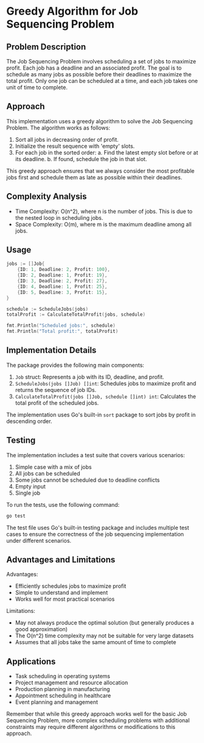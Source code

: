 # Greedy Algorithm for Job Sequencing Problem

## Problem Description

The Job Sequencing Problem involves scheduling a set of jobs to maximize profit. Each job has a deadline and an associated profit. The goal is to schedule as many jobs as possible before their deadlines to maximize the total profit. Only one job can be scheduled at a time, and each job takes one unit of time to complete.

## Approach

This implementation uses a greedy algorithm to solve the Job Sequencing Problem. The algorithm works as follows:

1. Sort all jobs in decreasing order of profit.
2. Initialize the result sequence with 'empty' slots.
3. For each job in the sorted order:
   a. Find the latest empty slot before or at its deadline.
   b. If found, schedule the job in that slot.

This greedy approach ensures that we always consider the most profitable jobs first and schedule them as late as possible within their deadlines.

## Complexity Analysis

- Time Complexity: O(n^2), where n is the number of jobs. This is due to the nested loop in scheduling jobs.
- Space Complexity: O(m), where m is the maximum deadline among all jobs.

## Usage

```go
jobs := []Job{
    {ID: 1, Deadline: 2, Profit: 100},
    {ID: 2, Deadline: 1, Profit: 19},
    {ID: 3, Deadline: 2, Profit: 27},
    {ID: 4, Deadline: 1, Profit: 25},
    {ID: 5, Deadline: 3, Profit: 15},
}

schedule := ScheduleJobs(jobs)
totalProfit := CalculateTotalProfit(jobs, schedule)

fmt.Println("Scheduled jobs:", schedule)
fmt.Println("Total profit:", totalProfit)
```

## Implementation Details

The package provides the following main components:

1. `Job` struct: Represents a job with its ID, deadline, and profit.
2. `ScheduleJobs(jobs []Job) []int`: Schedules jobs to maximize profit and returns the sequence of job IDs.
3. `CalculateTotalProfit(jobs []Job, schedule []int) int`: Calculates the total profit of the scheduled jobs.

The implementation uses Go's built-in `sort` package to sort jobs by profit in descending order.

## Testing

The implementation includes a test suite that covers various scenarios:

1. Simple case with a mix of jobs
2. All jobs can be scheduled
3. Some jobs cannot be scheduled due to deadline conflicts
4. Empty input
5. Single job

To run the tests, use the following command:

```bash
go test
```

The test file uses Go's built-in testing package and includes multiple test cases to ensure the correctness of the job sequencing implementation under different scenarios.

## Advantages and Limitations

Advantages:
- Efficiently schedules jobs to maximize profit
- Simple to understand and implement
- Works well for most practical scenarios

Limitations:
- May not always produce the optimal solution (but generally produces a good approximation)
- The O(n^2) time complexity may not be suitable for very large datasets
- Assumes that all jobs take the same amount of time to complete

## Applications

- Task scheduling in operating systems
- Project management and resource allocation
- Production planning in manufacturing
- Appointment scheduling in healthcare
- Event planning and management

Remember that while this greedy approach works well for the basic Job Sequencing Problem, more complex scheduling problems with additional constraints may require different algorithms or modifications to this approach.

